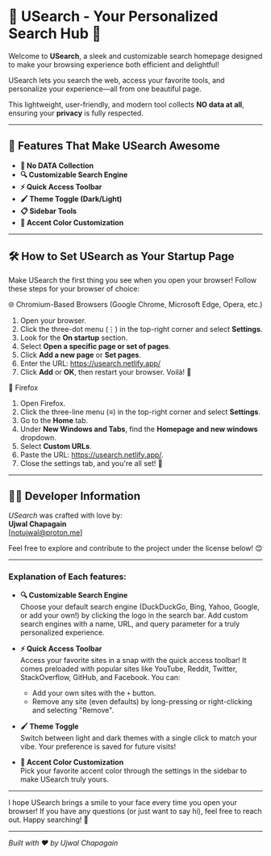 # 🌟 USearch - Your Personalized Search Hub 🌟

Welcome to **USearch**, a sleek and customizable search homepage designed to make your browsing experience both efficient and delightful! 

USearch lets you search the web, access your favorite tools, and personalize your experience—all from one beautiful page. 

This lightweight, user-friendly, and modern tool collects **NO data at all**, ensuring your **privacy** is fully respected.

---

## 🎉 Features That Make USearch Awesome

- **🔐 No DATA Collection**   
- **🔍 Customizable Search Engine**   
- **⚡ Quick Access Toolbar**  
- **🖌️ Theme Toggle (Dark/Light)**  
- **📋 Sidebar Tools**  
- **🎨 Accent Color Customization**  
---

## 🛠️ How to Set USearch as Your Startup Page


Make USearch the first thing you see when you open your browser! Follow these steps for your browser of choice:

 🌐 Chromium-Based Browsers (Google Chrome, Microsoft Edge, Opera, etc.)

1. Open your browser.
2. Click the three-dot menu (⋮) in the top-right corner and select **Settings**.
3. Look for the **On startup** section.
4. Select **Open a specific page or set of pages**.
5. Click **Add a new page** or **Set pages**.
6. Enter the URL: https://usearch.netlify.app/
7. Click **Add** or **OK**, then restart your browser. Voilà! 🚀


 🦊 Firefox

1. Open Firefox.
2. Click the three-line menu (≡) in the top-right corner and select **Settings**.
3. Go to the **Home** tab.
4. Under **New Windows and Tabs**, find the **Homepage and new windows** dropdown.
5. Select **Custom URLs**.
6. Paste the URL: https://usearch.netlify.app/.
7. Close the settings tab, and you're all set! 🎉

---
## 👨‍💻 Developer Information

*USearch* was crafted with love by:  
**Ujwal Chapagain**  
 [notujwal@proton.me]

Feel free to explore and contribute to the project under the license below! 😊

---


### Explanation of Each features:



- **🔍 Customizable Search Engine**  
  Choose your default search engine (DuckDuckGo, Bing, Yahoo, Google, or add your own!) by clicking the logo in the search bar. Add custom search engines with a name, URL, and query parameter for a truly personalized experience.

- **⚡ Quick Access Toolbar**  
  Access your favorite sites in a snap with the quick access toolbar! It comes preloaded with popular sites like YouTube, Reddit, Twitter, StackOverflow, GitHub, and Facebook. You can:
  - Add your own sites with the `+` button.
  - Remove any site (even defaults) by long-pressing or right-clicking and selecting "Remove".

- **🖌️ Theme Toggle**  
  Switch between light and dark themes with a single click to match your vibe. Your preference is saved for future visits!

- **🎨 Accent Color Customization**  
  Pick your favorite accent color through the settings in the sidebar to make USearch truly yours.


---

I hope USearch brings a smile to your face every time you open your browser! If you have any questions (or just want to say hi), feel free to reach out. Happy searching! 🌟

---

*Built with ❤️ by Ujwal Chapagain*
